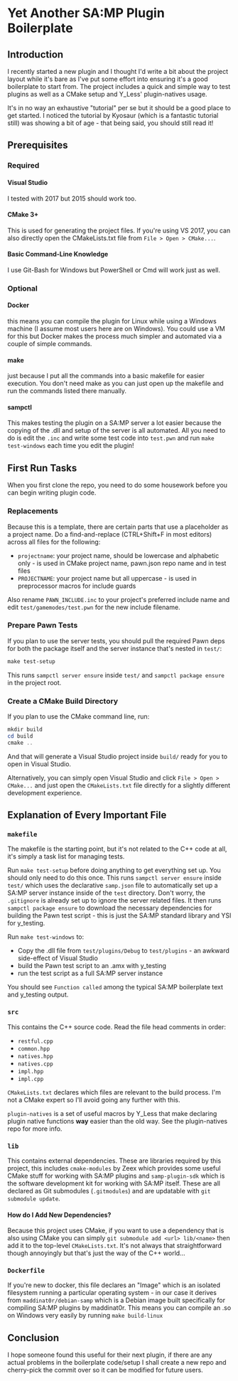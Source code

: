 # Yet Another SA:MP Plugin Boilerplate

## Introduction

I recently started a new plugin and I thought I'd write a bit about the project
layout while it's bare as I've put some effort into ensuring it's a good
boilerplate to start from. The project includes a quick and simple way to test
plugins as well as a CMake setup and Y_Less' plugin-natives usage.

It's in no way an exhaustive "tutorial" per se but it should be a good place to
get started. I noticed the tutorial by Kyosaur (which is a fantastic tutorial
still) was showing a bit of age - that being said, you should still read it!

## Prerequisites

### Required

#### Visual Studio

I tested with 2017 but 2015 should work too.

#### CMake 3+

This is used for generating the project files. If you're using VS 2017, you can
also directly open the CMakeLists.txt file from `File > Open > CMake...`.

#### Basic Command-Line Knowledge

I use Git-Bash for Windows but PowerShell or Cmd will work just as well.

### Optional

#### Docker

this means you can compile the plugin for Linux while using a Windows machine (I
assume most users here are on Windows). You could use a VM for this but Docker
makes the process much simpler and automated via a couple of simple commands.

#### make

just because I put all the commands into a basic makefile for easier execution.
You don't need make as you can just open up the makefile and run the commands
listed there manually.

#### sampctl

This makes testing the plugin on a SA:MP server a lot easier because the copying
of the .dll and setup of the server is all automated. All you need to do is edit
the `.inc` and write some test code into `test.pwn` and run `make test-windows`
each time you edit the plugin!

## First Run Tasks

When you first clone the repo, you need to do some housework before you can
begin writing plugin code.

### Replacements

Because this is a template, there are certain parts that use a placeholder as a
project name. Do a find-and-replace (CTRL+Shift+F in most editors) across all
files for the following:

* `projectname`: your project name, should be lowercase and alphabetic only - is
  used in CMake project name, pawn.json repo name and in test files
* `PROJECTNAME`: your project name but all uppercase - is used in preprocessor
  macros for include guards

Also rename `PAWN_INCLUDE.inc` to your project's preferred include name and edit
`test/gamemodes/test.pwn` for the new include filename.

### Prepare Pawn Tests

If you plan to use the server tests, you should pull the required Pawn deps for
both the package itself and the server instance that's nested in `test/`:

```powershell
make test-setup
```

This runs `sampctl server ensure` inside `test/` and `sampctl package ensure` in
the project root.

### Create a CMake Build Directory

If you plan to use the CMake command line, run:

```powershell
mkdir build
cd build
cmake ..
```

And that will generate a Visual Studio project inside `build/` ready for you to
open in Visual Studio.

Alternatively, you can simply open Visual Studio and click
`File > Open > CMake...` and just open the `CMakeLists.txt` file directly for a
slightly different development experience.

## Explanation of Every Important File

### `makefile`

The makefile is the starting point, but it's not related to the C++ code at all,
it's simply a task list for managing tests.

Run `make test-setup` before doing anything to get everything set up. You should
only need to do this once. This runs `sampctl server ensure` inside `test/`
which uses the declarative `samp.json` file to automatically set up a SA:MP
server instance inside of the `test` directory. Don't worry, the `.gitignore` is
already set up to ignore the server related files. It then runs
`sampctl package ensure` to download the necessary dependencies for building the
Pawn test script - this is just the SA:MP standard library and YSI for
y_testing.

Run `make test-windows` to:

* Copy the .dll file from `test/plugins/Debug` to `test/plugins` - an awkward
  side-effect of Visual Studio
* build the Pawn test script to an .amx with y_testing
* run the test script as a full SA:MP server instance

You should see `Function called` among the typical SA:MP boilerplate text and
y_testing output.

### `src`

This contains the C++ source code. Read the file head comments in order:

* `restful.cpp`
* `common.hpp`
* `natives.hpp`
* `natives.cpp`
* `impl.hpp`
* `impl.cpp`

`CMakeLists.txt` declares which files are relevant to the build process. I'm not
a CMake expert so I'll avoid going any further with this.

`plugin-natives` is a set of useful macros by Y_Less that make declaring plugin
native functions **way** easier than the old way. See the plugin-natives repo
for more info.

### `lib`

This contains external dependencies. These are libraries required by this
project, this includes `cmake-modules` by Zeex which provides some useful CMake
stuff for working with SA:MP plugins and `samp-plugin-sdk` which is the software
development kit for working with SA:MP itself. These are all declared as Git
submodules (`.gitmodules`) and are updatable with `git submodule update`.

#### How do I Add New Dependencies?

Because this project uses CMake, if you want to use a dependency that is also
using CMake you can simply `git submodule add <url> lib/<name>` then add it to
the top-level `CMakeLists.txt`. It's not always that straightforward though
annoyingly but that's just the way of the C++ world...

### `Dockerfile`

If you're new to docker, this file declares an "Image" which is an isolated
filesystem running a particular operating system - in our case it derives from
`maddinat0r/debian-samp` which is a Debian image built specifically for
compiling SA:MP plugins by maddinat0r. This means you can compile an .so on
Windows very easily by running `make build-linux`

## Conclusion

I hope someone found this useful for their next plugin, if there are any actual
problems in the boilerplate code/setup I shall create a new repo and cherry-pick
the commit over so it can be modified for future users.
